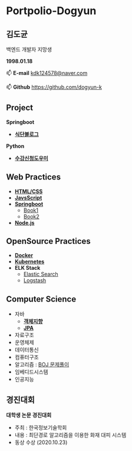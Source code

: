 # Portpolio-Dogyun

## 김도균

백엔드 개발자 지망생

**1998.01.18**

📫 **E-mail** kdk124578@naver.com

📫 **Github** https://github.com/dogyun-k


## Project

**Springboot**

- [**식단블로그**](https://github.com/dogyun-k/dietblog)


**Python**

- [**수강신청도우미**](https://github.com/dogyun-k/Majorpick)
<!-- - [**빅데이터 분석 파이프라인**](https://github.com/dogyun-k/BigDataAnalsys) -->


## Web Practices

- [**HTML/CSS**](https://github.com/dogyun-k/HTML-CSS-Study)
- [**JavsScript**](https://github.com/dogyun-k/JavaScript)
- [**Springboot**]()
  - [Book1](https://github.com/dogyun-k/Web-Service-with-Springboot-and-AWS)
  - [Book2](https://github.com/dogyun-k/Springboot-Quick-Start)
- [**Node.js**](https://github.com/dogyun-k/Nodejs)

## OpenSource Practices

- [**Docker**](https://github.com/dogyun-k/TIL/blob/main/Docker%20and%20Kubernetes/1.%20Docker.md)
- [**Kubernetes**](https://github.com/dogyun-k/TIL/blob/main/Docker%20and%20Kubernetes/2.%20Kubernetes.md#2-%EC%8B%9C%ED%81%AC%EB%A6%BF)
- **ELK Stack**
  - [Elastic Search](https://github.com/dogyun-k/TIL/blob/main/ELK%20Stack/Elasticsearch.md)
  - [Logstash](https://github.com/dogyun-k/TIL/blob/main/ELK%20Stack/Logstash.md)

## Computer Science

- 자바
  - [**객체지향**](https://github.com/dogyun-k/TIL/blob/main/Spring/%EA%B0%9D%EC%B2%B4%EC%A7%80%ED%96%A5.md)
  - [**JPA**](https://github.com/dogyun-k/TIL/blob/main/Spring/JPA.md)
- 자료구조
- 운영체제
- 데이터통신
- 컴퓨터구조
- 알고리즘 : [BOJ 문제풀이](https://github.com/dogyun-k/Baeckjoon)
- 임베디드시스템
- 인공지능

## 경진대회

**대학생 논문 경진대회**
- 주최 : 한국정보기술학회
- 내용 : 최단경로 알고리즘을 이용한 화재 대피 시스템
- 동상 수상 (2020.10.23)
